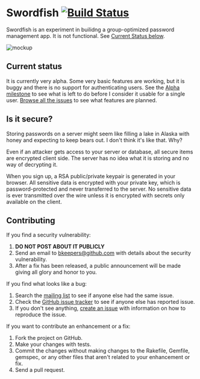# Swordfish [![Build Status](https://secure.travis-ci.org/github/swordfish.png)](http://travis-ci.org/github/swordfish)

Swordfish is an experiment in builidng a group-optimized password management app. It is not functional. See [Current Status below](#current-status).

![mockup](http://cl.ly/image/1R1Q0U3i1X19/content)

## Current status

It is currently very alpha. Some very basic features are working, but it is buggy and there is no support for authenticating users. See the [Alpha milestone](https://github.com/github/swordfish/issues?milestone=1&state=open) to see what is left to do before I consider it usable for a single user. [Browse all the issues](https://github.com/github/swordfish/issues?milestone=) to see what features are planned.

## Is it secure?

Storing passwords on a server might seem like filling a lake in Alaska with honey and expecting to keep bears out. I don't think it's like that. Why?

Even if an attacker gets access to your server or database, all secure items are encrypted client side. The server has no idea what it is storing and no way of decrypting it.

When you sign up, a RSA public/private keypair is generated in your browser. All sensitive data is encrypted with your private key, which is password-protected and never transferred to the server. No sensitive data is ever transmitted over the wire unless it is encrypted with secrets only available on the client.

## Contributing

If you find a security vulnerability:

1. **DO NOT POST ABOUT IT PUBLICLY**
2. Send an email to bkeepers@github.com with details about the security vulnerability.
3. After a fix has been released, a public announcement will be made giving all glory and honor to you.

If you find what looks like a bug:

1. Search the [mailing list](https://groups.google.com/group/swordfishapp) to see if anyone else had the same issue.
2. Check the [GitHub issue tracker](https://github.com/github/swordfish/issues) to see if anyone else has reported issue.
3. If you don't see anything, [create an issue](https://github.com/github/swordfish/issues/new) with information on how to reproduce the issue.

If you want to contribute an enhancement or a fix:

1. Fork the project on GitHub.
2. Make your changes with tests.
3. Commit the changes without making changes to the Rakefile, Gemfile, gemspec, or any other files that aren't related to your enhancement or fix.
4. Send a pull request.